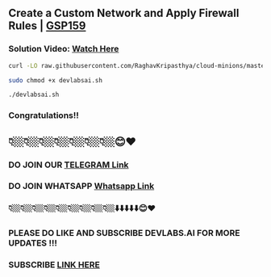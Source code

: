 
##  Create a Custom Network and Apply Firewall Rules | [GSP159](https://www.cloudskillsboost.google/focuses/102551?parent=catalog)

###  **Solution Video:** [Watch Here](https://youtu.be/19_XSQvcigg)



```bash
curl -LO raw.githubusercontent.com/RaghavKripasthya/cloud-minions/master/Create%20a%20Custom%20Network%20and%20Apply%20Firewall%20Rules/devlabsai.sh

sudo chmod +x devlabsai.sh

./devlabsai.sh
```


### Congratulations!!
## 👇🏼👇🏼👇🏼👇🏼👇🏼👇🏼👇🏼😊❤️
### DO JOIN OUR [TELEGRAM Link](https://t.me/+VsYwuNuMI9NiNzM9) 
### DO JOIN WHATSAPP [Whatsapp Link](https://chat.whatsapp.com/BeGG0HXiM469i3WFMgm4qs)
### 👇🏼👇🏼👇🏼👇🏼👇🏼👇🏼👇🏼👇🏼👇🏼⬇️⬇️⬇️⬇️⬇️😊❤️
### PLEASE DO LIKE AND SUBSCRIBE DEVLABS.AI FOR MORE UPDATES !!!
### SUBSCRIBE [LINK HERE](https://www.youtube.com/channel/UCVFPYmP2CZvVmICxw7YHT8A)













